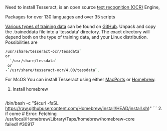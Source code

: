 Need to install Tesseract, is an open source [text recognition (OCR)](https://en.wikipedia.org/wiki/Optical_character_recognition) Engine,

Packages for over 130 languages and over 35 scripts

[Various types of training data](https://tesseract-ocr.github.io/tessdoc/Data-Files) can be found on [GitHub](https://github.com/tesseract-ocr/.md). Unpack and copy the .traineddata file into a ‘tessdata’ directory. The exact directory will depend both on the type of training data, and your Linux distribution. Possibilities are 

``` bash
/usr/share/tesseract-ocr/tessdata` 
or
- `/usr/share/tessdata` 
 or
-`/usr/share/tesseract-ocr/4.00/tessdata`.
```

For McOS You can install Tesseract using either [MacPorts](https://www.macports.org/) or [Homebrew](http://brew.sh/).

1. Install homebrew 
    ``` bash
/bin/bash -c "$(curl -fsSL https://raw.githubusercontent.com/Homebrew/install/HEAD/install.sh)"
	 ```
2.  if come # Error: Fetching /usr/local/Homebrew/Library/Taps/homebrew/homebrew-core failed! #30917
